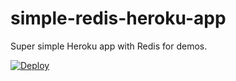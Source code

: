 # simple-redis-heroku-app
Super simple Heroku app with Redis for demos.

[![Deploy](https://www.herokucdn.com/deploy/button.svg)](https://heroku.com/deploy?template=https://github.com/lekkimworld/simple-redis-heroku-app)

